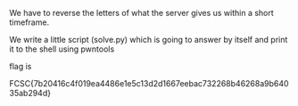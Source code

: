 We have to reverse the letters of what the server gives us within a short timeframe.

We write a little script (solve.py) which is going to answer by itself and print it to the shell using pwntools

flag is 

FCSC{7b20416c4f019ea4486e1e5c13d2d1667eebac732268b46268a9b64035ab294d}
